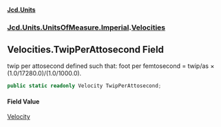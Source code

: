 #### [Jcd.Units](index.md 'index')
### [Jcd.Units.UnitsOfMeasure.Imperial](Jcd.Units.UnitsOfMeasure.Imperial.md 'Jcd.Units.UnitsOfMeasure.Imperial').[Velocities](Velocities.md 'Jcd.Units.UnitsOfMeasure.Imperial.Velocities')

## Velocities.TwipPerAttosecond Field

twip per attosecond defined such that: foot per femtosecond = twip/as × (1.0/17280.0)/(1.0/1000.0).

```csharp
public static readonly Velocity TwipPerAttosecond;
```

#### Field Value
[Velocity](Velocity.md 'Jcd.Units.UnitTypes.Velocity')